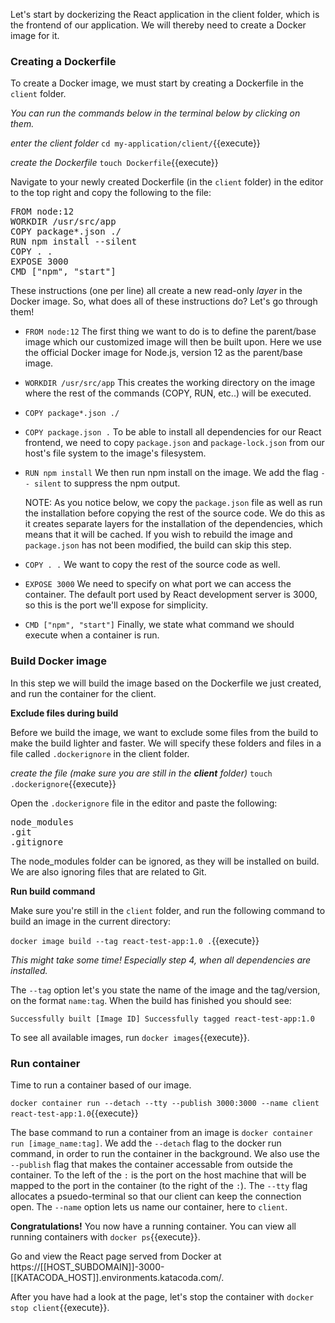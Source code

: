 
<!-- Test that it works with npm before getting into Docker? -->
Let's start by dockerizing the React application in the client folder, which is the frontend of our application. We will thereby need to create a Docker image for it.

### Creating a Dockerfile
To create a Docker image, we must start by creating a Dockerfile in the `client` folder. 

*You can run the commands below in the terminal below by clicking on them.*

*enter the client folder*
`cd my-application/client/`{{execute}}

*create the Dockerfile*
`touch Dockerfile`{{execute}}

Navigate to your newly created Dockerfile (in the `client` folder) in the editor to the top right and copy the following to the file:

<pre class="file" data-filename="Dockerfile" data-target="replace">
FROM node:12
WORKDIR /usr/src/app
COPY package*.json ./
RUN npm install --silent
COPY . .
EXPOSE 3000
CMD ["npm", "start"]
</pre>

These instructions (one per line) all create a new read-only *layer* in the Docker image. So, what does all of these instructions do? Let's go through them!


- `FROM node:12`
The first thing we want to do is to define the parent/base image which our customized image will then be built upon.
Here we use the official Docker image for Node.js, version 12 as the parent/base image. 

- `WORKDIR /usr/src/app` 
This creates the working directory on the image where the rest of the commands (COPY, RUN, etc..) will be executed.

- `COPY package*.json ./`
- `COPY package.json .`
To be able to install all dependencies for our React frontend, we need to copy `package.json` and `package-lock.json` from our host's file system to the image's filesystem.

- `RUN npm install`
We then run npm install on the image. We add the flag `-- silent` to suppress the npm output. 

    NOTE: As you notice below, we copy the `package.json` file as well as run the installation before copying the rest of the source code. We do this as it creates separate layers for the installation of the dependencies, which means that it will be cached. If you wish to rebuild the image and `package.json` has not been modified, the build can skip this step.

- `COPY . .`
We want to copy the rest of the source code as well.

- `EXPOSE 3000`
We need to specify on what port we can access the container. The default port used by React development server is 3000, so this is the port we'll expose for simplicity.

- `CMD ["npm", "start"]`
Finally, we state what command we should execute when a container is run.

<!-- "The EXPOSE instruction informs Docker that the container listens on the specified network ports at runtime." "If you EXPOSE a port, the service in the container is not accessible from outside Docker, but from inside other Docker containers. So this is good for inter-container communication." not sure if i understand -->
<!-- Maybe explain this more -->

### Build Docker image
In this step we will build the image based on the Dockerfile we just created, and run the container for the client.

**Exclude files during build**

Before we build the image, we want to exclude some files from the build to make the build lighter and faster. We will specify these folders and files in a file called `.dockerignore` in the client folder.

*create the file (make sure you are still in the **client** folder)*
`touch .dockerignore`{{execute}} 

Open the `.dockerignore` file in the editor and paste the following:

<pre class="file" data-filename=".dockerignore" data-target="replace">
node_modules 
.git
.gitignore
</pre>

The node_modules folder can be ignored, as they will be installed on build. We are also ignoring files that are related to Git.


**Run build command**

Make sure you're still in the `client` folder, and run the following command to build an image in the current directory:

`docker image build --tag react-test-app:1.0 .`{{execute}}

*This might take some time! Especially step 4, when all dependencies are installed.*

The `--tag` option let's you state the name of the image and the tag/version, on the format `name:tag`. When the build has finished you should see:

`Successfully built [Image ID]
Successfully tagged react-test-app:1.0`

To see all available images, run `docker images`{{execute}}.

### Run container

Time to run a container based of our image. 

`docker container run --detach --tty --publish 3000:3000 --name client react-test-app:1.0`{{execute}}

The base command to run a container from an image is `docker container run [image_name:tag]`. We add the `--detach` flag to the docker run command, in order to run the container in the background. We also use the `--publish` flag that makes the container accessable from outside the container. To the left of the `:` is the port on the host machine that will be mapped to the port in the container (to the right of the `:`). The `--tty` flag allocates a psuedo-terminal so that our client can keep the connection open. The `--name` option lets us name our container, here to `client`.

**Congratulations!** You now have a running container. You can view all running containers with `docker ps`{{execute}}.

Go and view the React page served from Docker at https://[[HOST_SUBDOMAIN]]-3000-[[KATACODA_HOST]].environments.katacoda.com/.

After you have had a look at the page, let's stop the container with `docker stop client`{{execute}}. 
